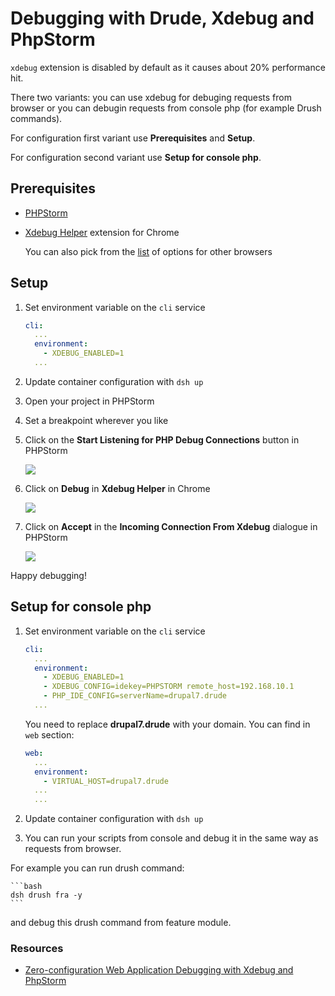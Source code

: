 # Debugging with Drude, Xdebug and PhpStorm

`xdebug` extension is disabled by default as it causes about 20% performance hit.

There two variants: you can use xdebug for debuging requests from browser or you can debugin requests from console php (for example Drush commands).

For configuration first variant use **Prerequisites** and **Setup**.

For configuration second variant use **Setup for console php**.

## Prerequisites

- [PHPStorm](https://www.jetbrains.com/phpstorm/)
- [Xdebug Helper](https://chrome.google.com/extensions/detail/eadndfjplgieldjbigjakmdgkmoaaaoc) extension for Chrome

    You can also pick from the [list](https://confluence.jetbrains.com/display/PhpStorm/Browser+Debugging+Extensions) of options for other browsers

## Setup

1. Set environment variable on the `cli` service

    ```yml
    cli:
      ...
      environment:
        - XDEBUG_ENABLED=1
      ...
    ```
2. Update container configuration with `dsh up`
3. Open your project in PHPStorm
4. Set a breakpoint wherever you like
5. Click on the **Start Listening for PHP Debug Connections** button in PHPStorm

    <img src="img/xdebug-toggle-listener.png" />

6. Click on **Debug** in **Xdebug Helper** in Chrome

    <img src="img/xdebug-toggle-debugger.png" />

7. Click on **Accept** in the **Incoming Connection From Xdebug** dialogue in PHPStorm

    <img src="img/xdebug-mapping.png" />

Happy debugging!

## Setup for console php
1. Set environment variable on the `cli` service

    ```yml
    cli:
      ...
      environment:
        - XDEBUG_ENABLED=1
        - XDEBUG_CONFIG=idekey=PHPSTORM remote_host=192.168.10.1
        - PHP_IDE_CONFIG=serverName=drupal7.drude
      ...
    ```
   You need to replace **drupal7.drude** with your domain. You can find in `web` section:
   ```yml
   web:
     ...
     environment:
       - VIRTUAL_HOST=drupal7.drude
     ...
     ...
   ```

2. Update container configuration with `dsh up`
3. You can run your scripts from console and debug it in the same way as requests from browser.

For example you can run drush command:

    ```bash
    dsh drush fra -y
    ```

and debug this drush command from feature module.

### Resources

- [Zero-configuration Web Application Debugging with Xdebug and PhpStorm](https://confluence.jetbrains.com/display/PhpStorm/Zero-configuration+Web+Application+Debugging+with+Xdebug+and+PhpStorm)
